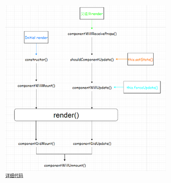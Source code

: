 ![react 生命周期](https://github.com/luocong2016/antd_demo/blob/master/src/assets/react%E7%94%9F%E5%91%BD%E5%91%A8%E6%9C%9F.png)
[详细代码](https://github.com/luocong2016/antd_demo/blob/master/src/ES6React.js)
